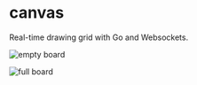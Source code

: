 # canvas
Real-time drawing grid with Go and Websockets.

![empty board](https://i.imgur.com/o9CLRmn.png)

![full board](https://i.imgur.com/4xDehnP.png)
